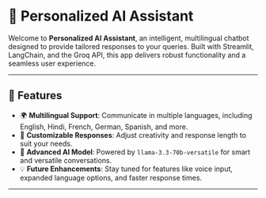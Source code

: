 # 🌟 Personalized AI Assistant

Welcome to **Personalized AI Assistant**, an intelligent, multilingual chatbot designed to provide tailored responses to your queries. Built with Streamlit, LangChain, and the Groq API, this app delivers robust functionality and a seamless user experience.

---

## 🚀 Features

- 🌍 **Multilingual Support**: Communicate in multiple languages, including English, Hindi, French, German, Spanish, and more.
- 🎨 **Customizable Responses**: Adjust creativity and response length to suit your needs.
- 🤖 **Advanced AI Model**: Powered by `llama-3.3-70b-versatile` for smart and versatile conversations.
- 💡 **Future Enhancements**: Stay tuned for features like voice input, expanded language options, and faster response times.

---
